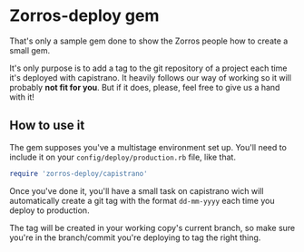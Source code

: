 # Zorros-deploy gem


That's only a sample gem done to show the Zorros people how to create a small
gem.

It's only purpose is to add a tag to the git repository of a project each time
it's deployed with capistrano. It heavily follows our way of working so it will
probably **not fit for you**. But if it does, please, feel free to give us a
hand with it!

## How to use it

The gem supposes you've a multistage environment set up. You'll need to include
it on your `config/deploy/production.rb` file, like that.

```ruby
require 'zorros-deploy/capistrano'
```

Once you've done it, you'll have a small task on capistrano wich will
automatically create a git tag with the format `dd-mm-yyyy` each time you
deploy to production.

The tag will be created in your working copy's current branch, so make sure
you're in the branch/commit you're deploying to tag the right thing.
